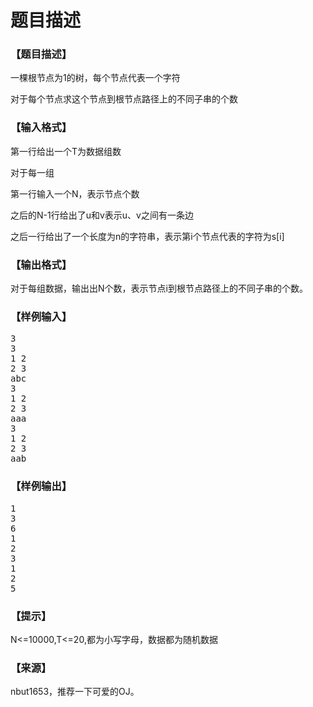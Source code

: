 # 题目描述


<h3>
【题目描述】
</h3>
<p>
一棵根节点为1的树，每个节点代表一个字符
</p>
<p>
对于每个节点求这个节点到根节点路径上的不同子串的个数
</p>
<h3>
【输入格式】
</h3>
<p>
第一行给出一个T为数据组数
</p>
<p>
对于每一组
</p>
<p>
第一行输入一个N，表示节点个数
</p>
<p>
之后的N-1行给出了u和v表示u、v之间有一条边
</p>
<p>
之后一行给出了一个长度为n的字符串，表示第i个节点代表的字符为s[i]
</p>
<h3>
【输出格式】
</h3>
<p>
对于每组数据，输出出N个数，表示节点i到根节点路径上的不同子串的个数。
</p>
<h3>
【样例输入】
</h3>
<pre>3
3
1 2
2 3
abc
3
1 2
2 3
aaa
3
1 2
2 3
aab
</pre>
<h3>
【样例输出】
</h3>
<pre>1
3
6
1
2
3
1
2
5
</pre>
<h3>
【提示】
</h3>
<p>
N&lt;=10000,T&lt;=20,都为小写字母，数据都为随机数据
</p>
<h3>
【来源】
</h3>
<p>
nbut1653，推荐一下可爱的OJ。
</p>
